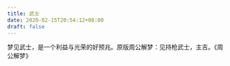```yaml
---
title: 武士
date: 2020-02-15T20:54:12+08:00
draft: false
---
```


梦见武士，是一个利益与光荣的好预兆。原版周公解梦：见持枪武士，主吉。《周公解梦》